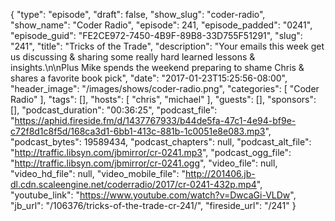 {
  "type": "episode",
  "draft": false,
  "show_slug": "coder-radio",
  "show_name": "Coder Radio",
  "episode": 241,
  "episode_padded": "0241",
  "episode_guid": "FE2CE972-7450-4B9F-89B8-33D755F51291",
  "slug": "241",
  "title": "Tricks of the Trade",
  "description": "Your emails this week get us discussing & sharing some really hard learned lessons & insights.\n\nPlus Mike spends the weekend preparing to shame Chris & shares a favorite book pick",
  "date": "2017-01-23T15:25:56-08:00",
  "header_image": "/images/shows/coder-radio.png",
  "categories": [
    "Coder Radio"
  ],
  "tags": [],
  "hosts": [
    "chris",
    "michael"
  ],
  "guests": [],
  "sponsors": [],
  "podcast_duration": "00:36:25",
  "podcast_file": "https://aphid.fireside.fm/d/1437767933/b44de5fa-47c1-4e94-bf9e-c72f8d1c8f5d/168ca3d1-6bb1-413c-881b-1c0051e8e083.mp3",
  "podcast_bytes": 19589434,
  "podcast_chapters": null,
  "podcast_alt_file": "http://traffic.libsyn.com/jbmirror/cr-0241.mp3",
  "podcast_ogg_file": "http://traffic.libsyn.com/jbmirror/cr-0241.ogg",
  "video_file": null,
  "video_hd_file": null,
  "video_mobile_file": "http://201406.jb-dl.cdn.scaleengine.net/coderradio/2017/cr-0241-432p.mp4",
  "youtube_link": "https://www.youtube.com/watch?v=DwcaGi-VLDw",
  "jb_url": "/106376/tricks-of-the-trade-cr-241/",
  "fireside_url": "/241"
}

